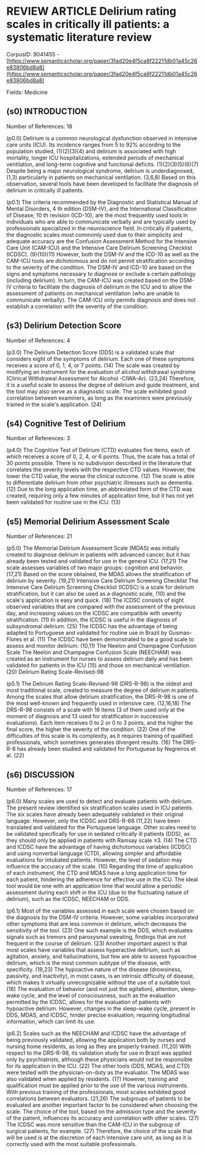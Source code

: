 # REVIEW ARTICLE Delirium rating scales in critically ill patients: a systematic literature review

CorpusID: 9041455 - [https://www.semanticscholar.org/paper/3fad20e4f5ca8f22211db01a45c26e83806bd8a8](https://www.semanticscholar.org/paper/3fad20e4f5ca8f22211db01a45c26e83806bd8a8)

Fields: Medicine

## (s0) INTRODUCTION
Number of References: 18

(p0.0) Delirium is a common neurological dysfunction observed in intensive care units (ICU). Its incidence ranges from 5 to 92% according to the population studied, (1)(2)(3)(4) and delirium is associated with high mortality, longer ICU hospitalizations, extended periods of mechanical ventilation, and long-term cognitive and functional deficits. (1)(2)(3)(5)(6)(7) Despite being a major neurological syndrome, delirium is underdiagnosed, (1,3) particularly in patients on mechanical ventilation. (3,6,8) Based on this observation, several tools have been developed to facilitate the diagnosis of delirium in critically ill patients.

(p0.1) The criteria recommended by the Diagnostic and Statistical Manual of Mental Disorders, 4 th edition (DSM-IV), and the International Classification of Disease, 10 th revision (ICD-10), are the most frequently used tools in individuals who are able to communicate verbally and are typically used by professionals specialized in the neuroscience field. In critically ill patients, the diagnostic scales most commonly used due to their simplicity and adequate accuracy are the Confusion Assessment Method for the Intensive Care Unit (CAM-ICU) and the Intensive Care Delirium Screening Checklist (ICDSC). (9)(10)(11) However, both the DSM-IV and the ICD-10 as well as the CAM-ICU tools are dichotomous and do not permit stratification according to the severity of the condition. The DSM-IV and ICD-10 are based on the signs and symptoms necessary to diagnose or exclude a certain pathology (including delirium). In turn, the CAM-ICU was created based on the DSM-IV criteria to facilitate the diagnosis of delirium in the ICU and to allow the assessment of patients on mechanical ventilation (who are unable to communicate verbally). The CAM-ICU only permits diagnosis and does not establish a correlation with the severity of the condition.
## (s3) Delirium Detection Score
Number of References: 4

(p3.0) The Delirium Detection Score (DDS) is a validated scale that considers eight of the symptoms of delirium. Each one of these symptoms receives a score of 0, 1, 4, or 7 points. (14) The scale was created by modifying an instrument for the evaluation of alcohol withdrawal syndrome (Clinical Withdrawal Assessment for Alcohol -CIWA-Ar). (23,24) Therefore, it is a useful scale to assess the degree of delirium and guide treatment, and the tool may also serve as a diagnostic scale. The scale   exhibited good correlation between examiners, as long as the examiners were previously trained in the scale's application. (24) 
## (s4) Cognitive Test of Delirium
Number of References: 3

(p4.0) The Cognitive Test of Delirium (CTD) evaluates five items, each of which receives a score of 0, 2, 4, or 6 points. Thus, the scale has a total of 30 points possible. There is no subdivision described in the literature that correlates the severity levels with the respective CTD values. However, the lower the CTD value, the worse the clinical outcome. (12) The scale is able to differentiate delirium from other psychiatric illnesses such as dementia. (12) Due to the long application time, an abbreviated form of the CTD was created, requiring only a few minutes of application time, but it has not yet been validated for routine use in the ICU. (13) 
## (s5) Memorial Delirium Assessment Scale
Number of References: 21

(p5.0) The Memorial Delirium Assessment Scale (MDAS) was initially created to diagnose delirium in patients with advanced cancer, but it has already been tested and validated for use in the general ICU. (17,21) The scale assesses variables of two major groups: cognition and behavior. (17,21) Based on the score obtained, the MDAS allows the stratification of delirium by severity. (19,21) Intensive Care Delirium Screening Checklist The Intensive Care Delirium Screening Checklist (ICDSC) is a scale for delirium stratification, but it can also be used as a diagnostic scale, (10) and the scale's application is easy and quick. (18) The ICDSC consists of eight observed variables that are compared with the assessment of the previous day, and increasing values on the ICDSC are compatible with severity stratification. (11) In addition, the ICDSC is useful in the diagnosis of subsyndromal delirium. (25) The ICDSC has the advantage of being adapted to Portuguese and validated for routine use in Brazil by Gusmao-Flores et al. (11) The ICDSC have been demonstrated to be a good scale to assess and monitor delirium. (10,11) The Neelon and Champagne Confusion Scale The Neelon and Champagne Confusion Scale (NEECHAM) was created as an instrument for nurses to assess delirium daily and has been validated for patients in the ICU (15) and those on mechanical ventilation. (20) Delirium Rating Scale-Revised-98

(p5.1) The Delirium Rating Scale-Revised-98 (DRS-R-98) is the oldest and most traditional scale, created to measure the degree of delirium in patients. Among the scales that allow delirium stratification, the DRS-R-98 is one of the most well-known and frequently used in intensive care. (12,16,18) The DRS-R-98 consists of a scale with 16 items (3 of them used only at the moment of diagnosis and 13 used for stratification in successive evaluations). Each item receives 0 to 2 or 0 to 3 points, and the higher the final score, the higher the severity of the condition. (22) One of the difficulties of this scale is its complexity, as it requires training of qualified professionals, which sometimes generates divergent results. (16) The DRS-R-8 has already been studied and validated for Portuguese by Negreiros et al. (22) 
## (s6) DISCUSSION
Number of References: 17

(p6.0) Many scales are used to detect and evaluate patients with delirium. The present review identified six stratification scales used in ICU patients. The six scales have already been adequately validated in their original language. However, only the ICDSC and DRS-R-68 (11,22) have been translated and validated for the Portuguese language. Other scales need to be validated specifically for use in sedated critically ill patients (DDS), as they should only be applied in patients with Ramsay scale ≤3. (14) The CTD and ICDSC have the advantage of having dichotomous variables (ICDSC) and using nonverbal language (CTD), allowing simpler and affordable evaluations for intubated patients. However, the level of sedation may influence the accuracy of the scale. (10) Regarding the time of application of each instrument, the CTD and MDAS have a long application time for each patient, hindering the adherence for effective use in the ICU. The ideal tool would be one with an application time that would allow a periodic assessment during each shift in the ICU (due to the fluctuating nature of delirium), such as the ICDSC, NEECHAM or DDS.

(p6.1) Most of the variables assessed in each scale were chosen based on the diagnosis by the DSM-IV criteria. However, some variables incorporated other symptoms that are less common in delirium, which decreases the sensitivity of the tool. (23) One such example is the DDS, which evaluates signals such as tremors and paroxysmal sweating, findings that are not frequent in the course of delirium. (23) Another important aspect is that most scales have variables that assess hyperactive delirium, such as agitation, anxiety, and hallucinations, but few are able to assess hypoactive delirium, which is the most common subtype of the disease, with specificity. (18,23) The hypoactive nature of the disease (drowsiness, passivity, and inactivity), in most cases, is an intrinsic difficulty of disease, which makes it virtually unrecognizable without the use of a suitable tool. (18) The evaluation of behavior (and not just the agitation), attention, sleep-wake cycle, and the level of consciousness, such as the evaluation permitted by the ICDSC, allows for the evaluation of patients with hypoactive delirium. However, changes in the sleep-wake cycle, present in DDS, MDAS, and ICDSC, hinder precise evaluation, requiring longitudinal information, which can limit its use.

(p6.2) Scales such as the NEECHAM and ICDSC have the advantage of being previously validated, allowing the application both by nurses and nursing home residents, as long as they are properly trained. (11,20) With respect to the DRS-R-98, its validation study for use in Brazil was applied only by psychiatrists, although these physicians would not be responsible for its application in the ICU. (22) The other tools (DDS, MDAS, and CTD) were tested with the physician-on-duty as the evaluator. The MDAS was also validated when applied by residents. (17) However, training and qualification must be applied prior to the use of the various instruments. With previous training of the professionals, most scales exhibited good correlations between evaluators. (21,26) The subgroups of patients to be evaluated are another important factor to be considered when choosing the scale. The choice of the tool, based on the admission type and the severity of the patient, influences its accuracy and correlation with other scales. (27) The ICDSC was more sensitive than the CAM-ICU in the subgroup of surgical patients, for example. (27) Therefore, the choice of the scale that will be used is at the discretion of each intensive care unit, as long as it is correctly used with the most suitable professionals.

